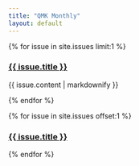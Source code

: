 ```yaml
---
title: "QMK Monthly"
layout: default
---
```


{% for issue in site.issues limit:1 %}
<h3><a href="{{ issue.url }}">{{ issue.title }}</a></h3>
<p>{{ issue.content | markdownify }}</p>
{% endfor %}

{% for issue in site.issues offset:1 %}
<h3><a href="{{ issue.url }}">{{ issue.title }}</a></h3>
{% endfor %}
